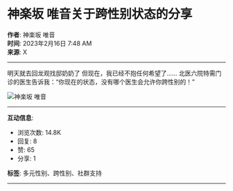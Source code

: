 # 神楽坂 唯音关于跨性别状态的分享

**作者**: 神楽坂 唯音  
**时间**: 2023年2月16日 7:48 AM  
**来源**: X  

---

明天就去回龙观找邸奶奶了 但现在，我已经不抱任何希望了...... 北医六院特需门诊的医生告诉我：“你现在的状态，没有哪个医生会允许你跨性别的！”

![神楽坂 唯音](https://pbs.twimg.com/profile_images/1886296264545042432/7L0jLDI7_normal.jpg)

---

**互动信息**:  
- 浏览次数: 14.8K  
- 回复: 8  
- 赞: 65  
- 分享: 1  

**标签**: 多元性别、跨性别、社群支持  

---